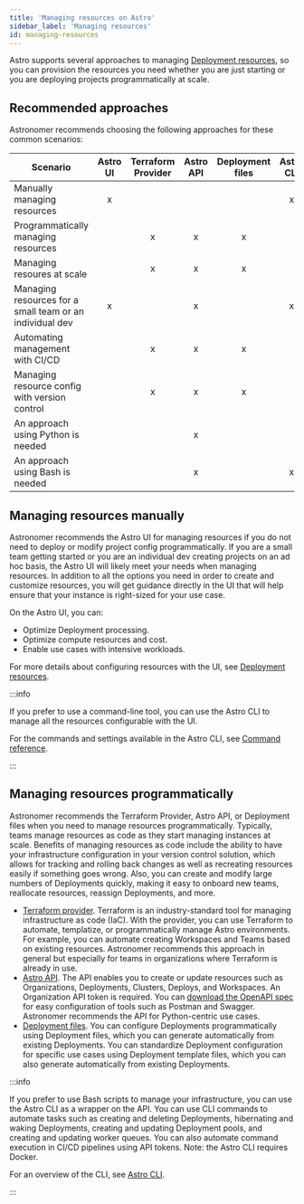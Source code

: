 ```yaml
---
title: 'Managing resources on Astro'
sidebar_label: 'Managing resources'
id: managing-resources
---
```


Astro supports several approaches to managing [Deployment resources](https://www.astronomer.io/docs/astro/deployment-settings#deployment-resources), so you can provision the resources you need whether you are just starting or you are deploying projects programmatically at scale.

## Recommended approaches

Astronomer recommends choosing the following approaches for these common scenarios:

| Scenario | Astro UI | Terraform Provider | Astro API | Deployment files | Astro CLI |
| -------- | :------: | :----------------: | :-------: | :--------------: | :-------: |
| Manually managing resources | x | | | | x |
| Programmatically managing resources | | x | x | x | |
| Managing resoures at scale | | x | x | x | |
| Managing resources for a small team or an individual dev | x | | x | | x |
| Automating management with CI/CD | | x | x | x | |
| Managing resource config with version control | | x | x | x | |
| An approach using Python is needed | | | x | | |
| An approach using Bash is needed | | | x | | x |

## Managing resources manually

Astronomer recommends the Astro UI for managing resources if you do not need to deploy or modify project config programmatically. If you are a small team getting started or you are an individual dev creating projects on an ad hoc basis, the Astro UI will likely meet your needs when managing resources. In addition to all the options you need in order to create and customize resources, you will get guidance directly in the UI that will help ensure that your instance is right-sized for your use case.

On the Astro UI, you can:

- Optimize Deployment processing.
- Optimize compute resources and cost.
- Enable use cases with intensive workloads.

For more details about configuring resources with the UI, see [Deployment resources](https://www.astronomer.io/docs/astro/deployment-resources).

:::info

If you prefer to use a command-line tool, you can use the Astro CLI to manage all the resources configurable with the UI.

For the commands and settings available in the Astro CLI, see [Command reference](https://www.astronomer.io/docs/astro/cli/reference).

:::

## Managing resources programmatically

Astronomer recommends the Terraform Provider, Astro API, or Deployment files when you need to manage resources programmatically. Typically, teams manage resources as code as they start managing instances at scale. Benefits of managing resources as code include the ability to have your infrastructure configuration in your version control solution, which allows for tracking and rolling back changes as well as recreating resources easily if something goes wrong. Also, you can create and modify large numbers of Deployments quickly, making it easy to onboard new teams, reallocate resources, reassign Deployments, and more. 

- [Terraform provider](https://www.astronomer.io/docs/astro/terraform-provider). Terraform is an industry-standard tool for managing infrastructure as code (IaC). With the provider, you can use Terraform to automate, templatize, or programmatically manage Astro environments. For example, you can automate creating Workspaces and Teams based on existing resources. Astronomer recommends this approach in general but especially for teams in organizations where Terraform is already in use.
- [Astro API](https://www.astronomer.io/docs/api). The API enables you to create or update resources such as Organizations, Deployments, Clusters, Deploys, and Workspaces. An Organization API token is required. You can [download the OpenAPI spec](https://www.astronomer.io/docs/api#download-openapi-specifications) for easy configuration of tools such as Postman and Swagger. Astronomer recommends the API for Python-centric use cases.
- [Deployment files](https://www.astronomer.io/docs/astro/manage-deployments-as-code). You can configure Deployments programmatically using Deployment files, which you can generate automatically from existing Deployments. You can standardize Deployment configuration for specific use cases using Deployment template files, which you can also generate automatically from existing Deployments.

:::info

If you prefer to use Bash scripts to manage your infrastructure, you can use the Astro CLI as a wrapper on the API. You can use CLI commands to automate tasks such as creating and deleting Deployments, hibernating and waking Deployments, creating and updating Deployment pools, and creating and updating worker queues. You can also automate command execution in CI/CD pipelines using API tokens. Note: the Astro CLI requires Docker.

For an overview of the CLI, see [Astro CLI](https://www.astronomer.io/docs/astro/cli/overview).

:::
